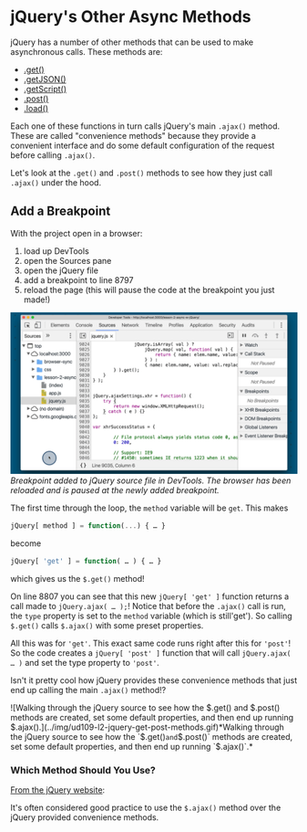 # jQuery's Other Async Methods

jQuery has a number of other methods that can be used to make asynchronous calls. These methods are:

- [.get()](http://api.jquery.com/jQuery.get/)
- [.getJSON()](http://api.jquery.com/jQuery.getJSON/)
- [.getScript()](http://api.jquery.com/jQuery.getScript/)
- [.post()](http://api.jquery.com/jQuery.post/)
- [.load()](http://api.jquery.com/load/)

Each one of these functions in turn calls jQuery's main `.ajax()` method. These are called "convenience methods" because they provide a convenient interface and do some default configuration of the request before calling `.ajax()`.

Let's look at the `.get()` and `.post()` methods to see how they just call `.ajax()` under the hood.

## Add a Breakpoint

With the project open in a browser:

1. load up DevTools
1. open the Sources pane
1. open the jQuery file
1. add a breakpoint to line 8797
1. reload the page (this will pause the code at the breakpoint you just made!)

![Breakpoint added to jQuery source file in DevTools. The browser has been reloaded and is paused at the newly added breakpoint.](../img/ud109-l2-jquery-xhr-set-breakpoint.gif)
*Breakpoint added to jQuery source file in DevTools. The browser has been reloaded and is paused at the newly added breakpoint.*

The first time through the loop, the `method` variable will be `get`. This makes

```js
jQuery[ method ] = function(...) { … }
```

become

```js
jQuery[ 'get' ] = function( … ) { … }
```

which gives us the `$.get()` method!

On line 8807 you can see that this new `jQuery[ 'get' ]` function returns a call made to `jQuery.ajax( … );`! 
Notice that before the `.ajax()` call is run, the `type` property is set to the `method` variable (which is still'get'). So calling `$.get()` calls `$.ajax()` with some preset properties.

All this was for `'get'`. This exact same code runs right after this for `'post'`! So the code creates a `jQuery[ 'post' ]` function that will call `jQuery.ajax( … )` and set the type property to `'post'`.

Isn't it pretty cool how jQuery provides these convenience methods that just end up calling the main `.ajax()` method!?

![Walking through the jQuery source to see how the $.get() and $.post() methods are created, set some default properties, and then end up running $.ajax().](../img/ud109-l2-jquery-get-post-methods.gif)*Walking through the jQuery source to see how the `$.get()` and `$.post()` methods are created, set some default properties, and then end up running `$.ajax()`.*

### Which Method Should You Use?

[From the jQuery website](https://learn.jquery.com/ajax/jquery-ajax-methods/):

It's often considered good practice to use the `$.ajax()` method over the jQuery provided convenience methods.